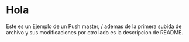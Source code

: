 # Hola
Este es un Ejemplo de un Push master, / ademas de la primera subida de archivo y sus modificaciones
por otro lado es la descripcion de README.
